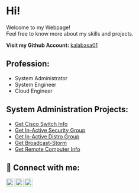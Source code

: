 <h1>Hi!</h1>

Welcome to my Webpage! <br />
Feel free to know more about my skills and projects.

**Visit my Github Account:**
[kalabasa01](https://github.com/kalabasa01)


<h2>Profession:</h2>

- System Administrator
- System Engineer
- Cloud Engineer

  
<h2>System Administration Projects:</h2>

- [Get Cisco Switch Info](https://github.com/kalabasa01/get-cswitchinfo)
- [Get In-Active Security Group](https://github.com/kalabasa01/get-inactive-secgroup)
- [Get In-Active Distro Group](https://github.com/kalabasa01/get-inactive-distrogroup)
- [Get Broadcast-Storm](https://github.com/kalabasa01/get-broadcast-storm)
- [Get Remote Computer Info](https://github.com/kalabasa01/get-remotepc-info)


<h2> 🤳 Connect with me:</h2>
  
[<img align="left" alt="Jemar Cañas | LinkedIn" width="22px" src="https://cdn.jsdelivr.net/npm/simple-icons@v3/icons/linkedin.svg" />][linkedin]
[<img align="left" width="22px" src="https://cdn.jsdelivr.net/npm/simple-icons@v3/icons/telegram.svg" />][telegram]
[<img align="left" alt="Jemar Cañas | Facebook" width="22px" src="https://cdn.jsdelivr.net/npm/simple-icons@v3/icons/facebook.svg" />][facebook]

[linkedin]: https://www.linkedin.com/in/jemarcns
[telegram]: https://t.me/jemarcns
[facebook]: https://www.facebook.com/jmarcns
